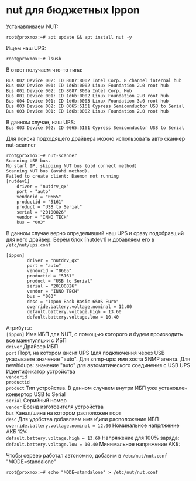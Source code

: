 # nut для бюджетных Ippon
Устанавливаем NUT:
```
root@proxmox:~# apt update && apt install nut -y
```
Ищем наш UPS:
```
root@proxmox:~# lsusb
```
В ответ получаем что-то типа:
```
Bus 002 Device 002: ID 8087:8002 Intel Corp. 8 channel internal hub
Bus 002 Device 001: ID 1d6b:0002 Linux Foundation 2.0 root hub
Bus 001 Device 002: ID 8087:800a Intel Corp. Hub
Bus 001 Device 001: ID 1d6b:0002 Linux Foundation 2.0 root hub
Bus 004 Device 001: ID 1d6b:0003 Linux Foundation 3.0 root hub
Bus 003 Device 002: ID 0665:5161 Cypress Semiconductor USB to Serial
Bus 003 Device 001: ID 1d6b:0002 Linux Foundation 2.0 root hub
```
В данном случае, наш UPS: </br>
`Bus 003 Device 002: ID 0665:5161 Cypress Semiconductor USB to Serial` </br>

Для поиска подходящего драйвера можно использовать авто сканнер nut-scanner
```
root@proxmox:~# nut-scanner 
Scanning USB bus.
No start IP, skipping NUT bus (old connect method)
Scanning NUT bus (avahi method).
Failed to create client: Daemon not running
[nutdev1]
	driver = "nutdrv_qx"
	port = "auto"
	vendorid = "0665"
	productid = "5161"
	product = "USB to Serial"
	serial = "20100826"
	vendor = "INNO TECH"
	bus = "003"
```
В данном случае верно определивший наш UPS и сразу подобравший для него драйвер. Берём блок [nutdev1] и добавляем его в `/etc/nut/ups.conf`
```
[ippon]
        driver = "nutdrv_qx"
        port = "auto"
        vendorid = "0665"
        productid = "5161"
        product = "USB to Serial"
        serial = "20100826"
        vendor = "INNO TECH"
        bus = "003"
        desc = "Ippon Back Basic 650S Euro"
        override.battery.voltage.nominal = 12.00
        default.battery.voltage.high = 13.60
        default.battery.voltage.low = 10.40
```
Атрибуты: </br>
`[ippon]` Имя ИБП для NUT, с помощью которого и будем производить все манипуляции с ИБП </br>
`driver` Драйвер ИБП </br>
`port` Порт, на котором висит UPS (для подключения через USB указываете значение "auto". Для snmp-ups: имя хоста SNMP агента. Для newhidups: значение "auto" для автоматического соединения с USB UPS </br>
Идентификатор устройства </br>
`vendorid` </br>
`productid` </br>
`product` Тип устройства. В данном случаем внутри ИБП уже установлен конвертор USB to Serial </br>
`serial` Серийный номер </br>
`vendor` Бренд изготовителя устройства </br>
`bus` Канал/шина на котором расположен порт </br>
`desc` Для удобства добавляем имя и\или расположение ИБП </br>
`override.battery.voltage.nominal = 12.00` Номинальное напряжение АКБ 12V: </br>
`default.battery.voltage.high = 13.60` Напряжение для 100% заряда: </br>
`default.battery.voltage.low = 10.40` Минимальное напряжение АКБ: </br>

Чтобы сервер работал автономно, добавим в `/etc/nut/nut.conf` "MODE=standalone" </br>
```
root@proxmox:~# echo "MODE=standalone" > /etc/nut/nut.conf
```
